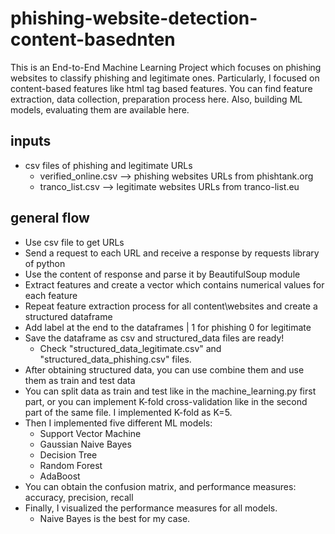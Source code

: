 # phishing-website-detection-content-basednten
This is an End-to-End Machine Learning Project which focuses on phishing websites to classify phishing and legitimate ones. Particularly, I focused on content-based features like html tag based features. You can find feature extraction, data collection, preparation process here. Also, building ML models, evaluating them are available here.


## inputs
- csv files of phishing and legitimate URLs
  - verified_online.csv --> phishing websites URLs from phishtank.org
  - tranco_list.csv --> legitimate websites URLs from tranco-list.eu
  
## general flow
- Use csv file to get URLs
- Send a request to each URL and receive a response by requests library of python
- Use the content of response and parse it by BeautifulSoup module
- Extract features and create a vector which contains numerical values for each feature
- Repeat feature extraction process for all content\websites and create a structured dataframe
- Add label at the end to the dataframes | 1 for phishing 0 for legitimate
- Save the dataframe as csv and structured_data files are ready!
  - Check "structured_data_legitimate.csv" and "structured_data_phishing.csv" files. 
- After obtaining structured data, you can use combine them and use them as train and test data
- You can split data as train and test like in the machine_learning.py first part, or you can implement K-fold cross-validation like in the second part of the same file. I implemented K-fold as K=5.
- Then I implemented five different ML models:
  - Support Vector Machine
  - Gaussian Naive Bayes
  - Decision Tree
  - Random Forest
  - AdaBoost
- You can obtain the confusion matrix, and performance measures: accuracy, precision, recall
- Finally, I visualized the performance measures for all models.
  - Naive Bayes is the best for my case.
